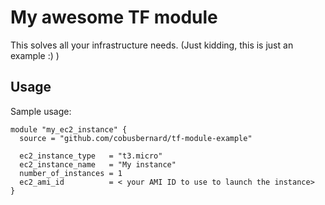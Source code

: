 # My awesome TF module
This solves all your infrastructure needs. (Just kidding, this is just an example :) )

## Usage
Sample usage:
~~~
module "my_ec2_instance" {
  source = "github.com/cobusbernard/tf-module-example"

  ec2_instance_type   = "t3.micro"
  ec2_instance_name   = "My instance"
  number_of_instances = 1
  ec2_ami_id          = < your AMI ID to use to launch the instance>
}

~~~